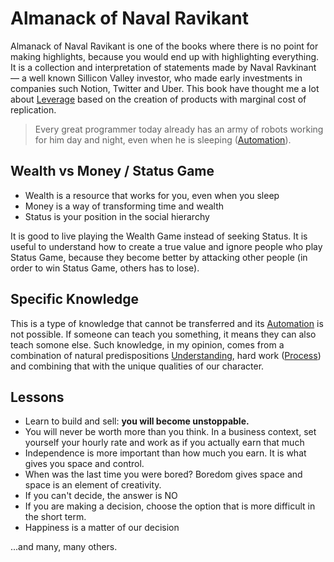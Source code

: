 # Almanack of Naval Ravikant


Almanack of Naval Ravikant is one of the books where there is no point for making highlights, because you would end up with highlighting everything. It is a collection and interpretation of statements made by Naval Ravkinant — a well known Sillicon Valley investor, who made early investments in companies such Notion, Twitter and Uber. This book have thought me a lot about [Leverage](../Mental%20Models/Leverage.md) based on the creation of products with marginal cost of replication. 

> Every great programmer today already has an army of robots working for him day and night, even when he is sleeping ([Automation](../Tools/Automation.md)).

## Wealth vs Money / Status Game

- Wealth is a resource that works for you, even when you sleep
- Money is a way of transforming time and wealth
- Status is your position in the social hierarchy

It is good to live playing the Wealth Game instead of seeking Status. It is useful to understand how to create a true value and ignore people who play Status Game, because they become better by attacking other people (in order to win Status Game, others has to lose).

## Specific Knowledge 

This is a type of knowledge that cannot be transferred and its [Automation](../Tools/Automation.md) is not possible. If someone can teach you something, it means they can also teach somone else. Such knowledge, in my opinion, comes from a combination of natural predispositions [Understanding](../Core/Understanding.md), hard work ([Process](../Core/Process.md)) and combining that with the unique qualities of our character.

## Lessons
- Learn to build and sell: **you will become unstoppable.**
- You will never be worth more than you think. In a business context, set yourself your hourly rate and work as if you actually earn that much
- Independence is more important than how much you earn. It is what gives you space and control.
- When was the last time you were bored? Boredom gives space and space is an element of creativity.
- If you can't decide, the answer is NO
- If you are making a decision, choose the option that is more difficult in the short term.
- Happiness is a matter of our decision

...and many, many others.